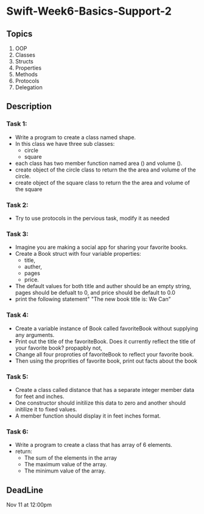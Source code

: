 # Swift-Week6-Basics-Support-2

## Topics
1. OOP
2. Classes
3. Structs
4. Properties 
5. Methods
6. Protocols 
7. Delegation 

## Description

### Task 1:
 - Write a program to create a class named shape.
 - In this class we have three sub classes:
    - circle
    - square
 - each class has two member function named area () and volume ().
 - create object of the circle class to return the the area and volume of the circle.
 - create object of the square class to return the the area and volume of the square


### Task 2:
 - Try to use protocols in the pervious task, modify it as needed

### Task 3:
 - Imagine you are making a social app for sharing your favorite books.
 - Create a Book struct with four variable properties:
    - title,
    - auther,
    - pages
    - price.
- The default values for both title and auther should be an empty string, pages should be defualt to 0, and price should be default to 0.0
- print the following statement"
    "The new book title is: We Can”

### Task 4:
 - Create a variable instance of Book called favoriteBook without supplying any arguments.
 - Print out the title of the favoriteBook.
    Does it currently reflect the title of your favorite book? propapbly not,
 - Change all four proproties of favoriteBook to reflect your favorite book.
 - Then using the proprities of favorite book, print out facts about the book

### Task 5:
 - Create a class called distance that has a separate integer member data for feet and inches.
 - One constructor should initilize this data to zero and another should initilize it to fixed values.
 - A member function should display it in feet inches format.
 
### Task 6:
 - Write a program to create a class that has array of 6 elements.
 - return:
    - The sum of the elements in the array
    - The maximum value of the array.
    - The minimum value of the array.

## DeadLine
Nov 11 at 12:00pm 
